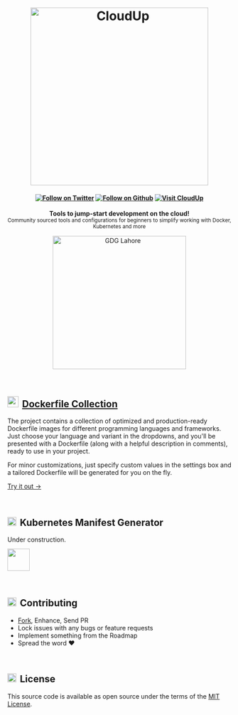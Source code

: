 <!-- Heading: Start -->
<h1 align="center">
  <a href="https://cloudup.dev/">
    <img alt="CloudUp" src='static/logo.png' width='400px'/>
  </a>
</h1>

<h4 align="center">

[![Follow on Twitter][shield-twitter]][social-twitter] [![Follow on Github][shield-github]][social-github] [![Visit CloudUp][shield-site]][cloudup]

</h4>

<p align="center">
  <b>Tools to jump-start development on the cloud!</b><br/>
  <sub>Community sourced tools and configurations for beginners to simplify working with Docker, Kubernetes and more</sub>
</p>

<p align="center">
  <a href="https://gdglahore.com/">
    <img alt="GDG Lahore" src='static/gdg-lahore.png' width='300px'/>
  </a>
</p>

<br/>
<!-- Heading: End -->

## <img width="25" style="margin-right: 8px; margin-bottom: -2px;" src="https://user-images.githubusercontent.com/25181517/117207330-263ba280-adf4-11eb-9b97-0ac5b40bc3be.png" />[Dockerfile Collection][cloudup]

The project contains a collection of optimized and production-ready Dockerfile images for different programming
languages and frameworks. Just choose your language and variant in the dropdowns, and you'll be presented with
a Dockerfile (along with a helpful description in comments), ready to use in your project.

For minor customizations, just specify custom values in the settings box and a tailored Dockerfile will be
generated for you on the fly.

[Try it out →][cloudup]

<br/>

## <img width="20" style="margin-right: 8px; margin-bottom: -2px;" src="https://user-images.githubusercontent.com/25181517/182534006-037f08b5-8e7b-4e5f-96b6-5d2a5558fa85.png" />Kubernetes Manifest Generator

Under construction.
<img width="50" style="display: block; margin-top: 12px;" src="https://cdn-icons-png.flaticon.com/128/4930/4930409.png" />

<br/>

## <img width="20" style="margin-right: 8px; margin-bottom: -2px;" src="https://cdn-icons-png.flaticon.com/128/921/921347.png" />Contributing

- [Fork][github-fork], Enhance, Send PR
- Lock issues with any bugs or feature requests
- Implement something from the Roadmap
- Spread the word :heart:

<br>

## <img width="20" style="margin-right: 8px; margin-bottom: -2px;" src="https://cdn-icons-png.flaticon.com/128/1728/1728431.png" />License

This source code is available as open source under the terms of the [MIT License][license].

<br>

[cloudup]: https://cloudup.dev/
[logo]: static/logo.png
[license]: ./LICENSE
[shield-twitter]: https://img.shields.io/twitter/follow/sheharyarn?color=%231adba2&label=Follow%20on%20Twitter&style=flat-square
[shield-github]: https://img.shields.io/github/followers/sheharyarn?color=%231adba2&label=Follow%20on%20Github&style=flat-square
[shield-site]: https://img.shields.io/badge/Visit-CloudUp.dev%20%E2%86%92-green?&style=flat-square&color=1adba2
[social-twitter]: https://twitter.com/sheharyarn
[social-github]: https://github.com/sheharyarn
[github-fork]: https://github.com/sheharyarn/cloudup.dev/fork
